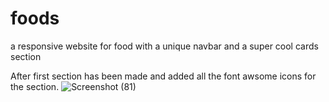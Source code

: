 # foods
a responsive website for food with a unique navbar and a super cool cards section

After first section has been made and added all the font awsome icons for the section.
![Screenshot (81)](https://user-images.githubusercontent.com/99539947/175763624-f12ac205-6e37-4c81-a40e-41772c524e7b.png)
